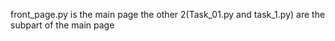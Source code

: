 front_page.py is the main page 
the other 2(Task_01.py and task_1.py) are the subpart of the main page 
